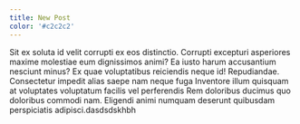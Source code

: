 ```yaml
---
title: New Post
color: '#c2c2c2'
---
```

Sit ex soluta id velit corrupti ex eos distinctio. Corrupti excepturi asperiores maxime molestiae eum dignissimos animi? Ea iusto harum accusantium nesciunt minus? Ex quae voluptatibus reiciendis neque id! Repudiandae. Consectetur impedit alias saepe nam neque fuga Inventore illum quisquam at voluptates voluptatum facilis vel perferendis Rem doloribus ducimus quo doloribus commodi nam. Eligendi animi numquam deserunt quibusdam perspiciatis adipisci.dasdsdskhbh
